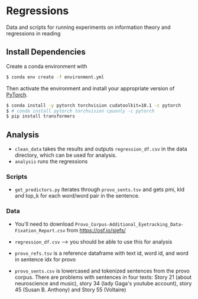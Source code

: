 # Regressions

Data and scripts for running experiments on information theory and regressions in reading

## Install Dependencies

Create a conda environment with
```bash
$ conda env create -f environment.yml
```
Then activate the environment and install your appropriate version of [PyTorch](https://pytorch.org/get-started/locally/).
```bash
$ conda install -y pytorch torchvision cudatoolkit=10.1 -c pytorch
$ # conda install pytorch torchvision cpuonly -c pytorch
$ pip install transformers
```

## Analysis

* `clean_data` takes the results and outputs `regression_df.csv` in the data directory, which can be used for analysis.
* `analysis` runs the regressions

### Scripts

* `get_predictors.py` iterates through `provo_sents.tsv` and gets pmi, kld and top_k for each word/word pair in the sentence.

### Data

* You'll need to download `Provo_Corpus-Additional_Eyetracking_Data-Fixation_Report.csv` from https://osf.io/sjefs/

* `regression_df.csv` --> you should be able to use this for analysis
* `provo_refs.tsv` is a reference dataframe with text id, word id, and word in sentence idx for provo
* `provo_sents.csv` is lowercased and tokenized sentences from the provo corpus. There are problems with sentences in four texts: Story 21 (about neuroscience and music), story 34 (lady Gaga's youtube account), story 45 (Susan B. Anthony) and Story 55 (Voltaire)
